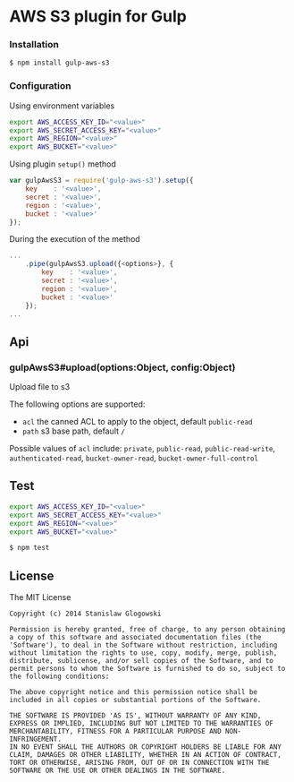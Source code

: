 # AWS S3 plugin for Gulp

### Installation
```bash
$ npm install gulp-aws-s3
```

### Configuration
Using environment variables
```bash
export AWS_ACCESS_KEY_ID="<value>"
export AWS_SECRET_ACCESS_KEY="<value>"
export AWS_REGION="<value>"
export AWS_BUCKET="<value>"
```

Using plugin `setup()` method
```javascript
var gulpAwsS3 = require('gulp-aws-s3').setup({
    key    : '<value>',
    secret : '<value>',
    region : '<value>',
    bucket : '<value>'
});
```

During the execution of the method
```javascript
...
    .pipe(gulpAwsS3.upload({<options>}, {
        key    : '<value>',
        secret : '<value>',
        region : '<value>',
        bucket : '<value>'
    });
...
```

## Api

### gulpAwsS3#upload(options:Object, config:Object)
Upload file to s3

The following options are supported:
* `acl` the canned ACL to apply to the object, default `public-read`
* `path` s3 base path, default `/`

Possible values of `acl` include: `private`, `public-read`, `public-read-write`, `authenticated-read`, `bucket-owner-read`, `bucket-owner-full-control`


## Test
```bash
export AWS_ACCESS_KEY_ID="<value>"
export AWS_SECRET_ACCESS_KEY="<value>"
export AWS_REGION="<value>"
export AWS_BUCKET="<value>"

$ npm test
```

## License

The MIT License
```
Copyright (c) 2014 Stanislaw Glogowski

Permission is hereby granted, free of charge, to any person obtaining
a copy of this software and associated documentation files (the
'Software'), to deal in the Software without restriction, including
without limitation the rights to use, copy, modify, merge, publish,
distribute, sublicense, and/or sell copies of the Software, and to
permit persons to whom the Software is furnished to do so, subject to
the following conditions:

The above copyright notice and this permission notice shall be
included in all copies or substantial portions of the Software.

THE SOFTWARE IS PROVIDED 'AS IS', WITHOUT WARRANTY OF ANY KIND,
EXPRESS OR IMPLIED, INCLUDING BUT NOT LIMITED TO THE WARRANTIES OF
MERCHANTABILITY, FITNESS FOR A PARTICULAR PURPOSE AND NON-INFRINGEMENT.
IN NO EVENT SHALL THE AUTHORS OR COPYRIGHT HOLDERS BE LIABLE FOR ANY
CLAIM, DAMAGES OR OTHER LIABILITY, WHETHER IN AN ACTION OF CONTRACT,
TORT OR OTHERWISE, ARISING FROM, OUT OF OR IN CONNECTION WITH THE
SOFTWARE OR THE USE OR OTHER DEALINGS IN THE SOFTWARE.
```
